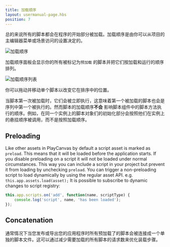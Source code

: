 ```yaml
---
title: 加载顺序
layout: usermanual-page.hbs
position: 7
---
```


总的来说所有的脚本都会在程序的开始部分被加载。加载顺序是由你可以从项目的主编辑器菜单或场景访问的设置决定的。

![加载顺序][1]

加载顺序面板会显示你的所有被标记为`预加载` 的脚本并把它们按加载和运行的顺序排列。

![加载顺序列表][2]

你可以拖动并移动单个脚本以改变它在排序中的位置。

当脚本第一次被加载时，它们会被立即执行，这意味着第一个被加载的脚本也会是序列中第一个被执行的。然而脚本的加载顺序**不会** 影响脚本组件中的脚本方法执行的顺序。例如，在同一个实例上的脚本对象们的初始化部分会按照他们在实例上的悬挂顺序被调用，而不是按照加载顺序。

## Preloading

Like other assets in PlayCanvas by default a script asset is marked as `preload`. This means that it will be loaded before the application starts. If you disable preloading on a script it will not be loaded under normal circumstances. This way you can include a script in your project but prevent it from loading by unchecking `preload`. You can trigger a non-preloading script to load dynamically by using the regular asset API. e.g. `this.app.assets.load(asset);`
It is possible to subscribe to dynamic changes to script registry:
```javascript
this.app.scripts.on('add', function(name, scriptType) {
    console.log('script', name, 'has been loaded');
});
```

## Concatenation

通常情况下当您发布或导出您的应用程序时所有预加载了的脚本会被连接成一个单独的脚本文件。这可以通过减少需要加载的所有脚本的请求数来优化装载步骤。

[1]: /images/user-manual/scripting/script-loading-order.jpg
[2]: /images/user-manual/scripting/loading-order-list.jpg
